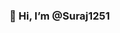 ### 👋 Hi, I’m @Suraj1251
<!-- 👀 I’m interested in ...
- 🌱 I’m currently learning ...
- 💞️ I’m looking to collaborate on ...
- 📫 How to reach me ...


Suraj1251/Suraj1251 is a ✨ special ✨ repository because its `README.md` (this file) appears on your GitHub profile.
You can click the Preview link to take a look at your changes.
-->
